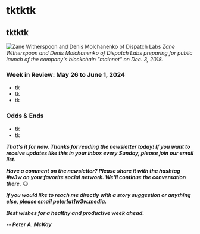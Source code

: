 # tktktk
## tktktk

![Zane Witherspoon and Denis Molchanenko of Dispatch Labs](https://miro.medium.com/v2/resize:fit:1400/format:webp/1*ehPvBgHMiT5bgqffsDPgAw.jpeg)
*Zane Witherspoon and Denis Molchanenko of Dispatch Labs preparing for public launch of the company's blockchain "mainnet" on Dec. 3, 2018.*

<!-- Lede item. Should run ~450 words. -->

### Week in Review: May 26 to June 1, 2024

<!-- Prompt: Leo, please summarize the news article in this browser tab. I'm looking for a paragraph of 2-3 conversational sentences, suitable to use in a newsletter I'm working on. -->

- tk
- tk
- tk

### Odds & Ends

- tk
- tk

_**That's it for now. Thanks for reading the newsletter today! If you want to receive updates like this in your inbox every Sunday, please join our email list.**_

_**Have a comment on the newsletter? Please share it with the hashtag #w3w on your favorite social network. We'll continue the conversation there.**_ 😉

_**If you would like to reach me directly with a story suggestion or anything else, please email peter[at]w3w.media.**_

_**Best wishes for a healthy and productive week ahead.**_  

_**-- Peter A. McKay**_  
